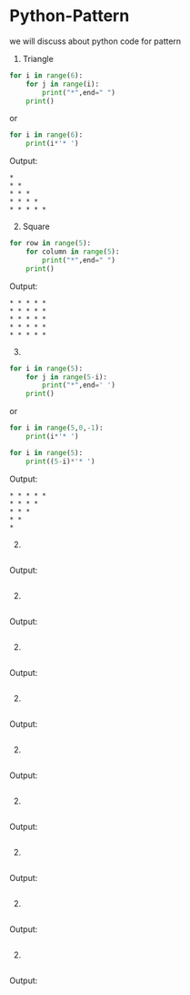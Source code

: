 # Python-Pattern
we will discuss about python code for pattern 


1. Triangle
```python
for i in range(6):
    for j in range(i):
        print("*",end=" ")
    print()
```
or
```python
for i in range(6):
    print(i*'* ')
```
Output:
```
* 
* *
* * *
* * * *
* * * * *
```
2. Square 
```python
for row in range(5):
    for column in range(5):
        print("*",end=" ")
    print()
```
Output:
```
* * * * * 
* * * * * 
* * * * *
* * * * *
* * * * *
```
3.
```python
for i in range(5):
    for j in range(5-i):
        print("*",end=' ')
    print()
```
or
```python
for i in range(5,0,-1):
    print(i*'* ')
```
```python
for i in range(5):
    print((5-i)*'* ')
```
Output:
```
* * * * * 
* * * * 
* * *
* *
*
```

2.
```python

```
Output:
```

```


2.
```python

```
Output:
```

```

2.
```python

```
Output:
```

```

2.
```python

```
Output:
```

```

2.
```python

```
Output:
```

```


2.
```python

```
Output:
```

```


2.
```python

```
Output:
```

```


2.
```python

```
Output:
```

```

2.
```python

```
Output:
```

```
